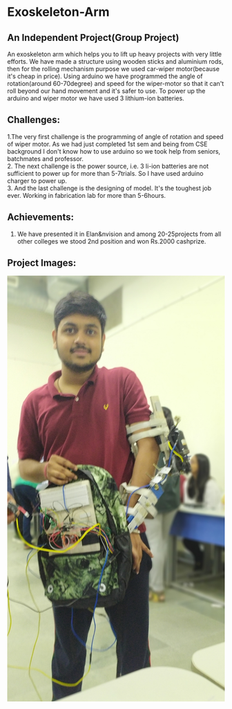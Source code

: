 # Exoskeleton-Arm
## An Independent Project(Group Project)
An exoskeleton arm which helps you to lift up heavy projects with very little efforts. We have made a structure using wooden sticks and aluminium rods, then for the rolling mechanism purpose we used car-wiper motor(because it's cheap in price). Using arduino we have programmed the angle of rotation(around 60-70degree) and speed for the wiper-motor so that it can't roll beyond our hand movement and it's safer to use. To power up the arduino and wiper motor we have used 3 lithium-ion batteries. 

## Challenges:
1.The very first challenge is the programming of angle of rotation and speed of wiper motor. As we had just completed 1st sem and being from CSE background I don't know how to use arduino so we took help from seniors, batchmates and professor. 
<br>
2. The next challenge is the power source, i.e. 3 li-ion batteries are not sufficient to power up for more than 5-7trials. So I have used arduino charger to power up.
<br>
3. And the last challenge is the designing of model. It's the toughest job ever. Working in fabrication lab for more than 5-6hours. 

## Achievements:
1. We have presented it in Elan&nvision and among 20-25projects from all other colleges we stood 2nd position and won Rs.2000 cashprize.
## Project Images:

![Image1](https://github.com/naitik-malav/Exoskeleton-Arm/blob/main/1625827613215.jpg)
